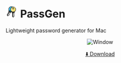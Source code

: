 
# ![Banner](/PassGen/Assets.xcassets/AppIcon.appiconset/AppIcon_32.png) PassGen
Lightweight password generator for Mac

<p align="center">
    <img src="https://user-images.githubusercontent.com/2352321/78418660-eee04c80-765b-11ea-88d7-14036228eea5.png" alt="Window" width="400” maxHeight="91" />
</p>

<p align="center">
  <a href="https://github.com/kaunteya/PassGen/releases/latest/download/PassGen.zip">⬇️ Download <a>
</p>

